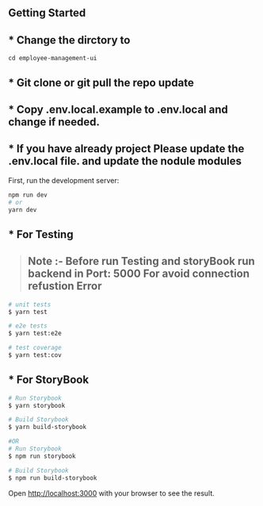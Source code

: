 

## Getting Started
## * Change the dirctory to 
```
cd employee-management-ui
```
## * Git clone or git pull the repo update

## * Copy .env.local.example to .env.local and change if needed.

## * If you have already project Please update the .env.local file. and update the nodule modules 

First, run the development server:

```bash
npm run dev
# or
yarn dev
```
## * For Testing

> ## Note :- Before run Testing and storyBook run backend in Port: 5000 For avoid connection refustion Error

```bash
# unit tests
$ yarn test

# e2e tests
$ yarn test:e2e

# test coverage
$ yarn test:cov
```


## * For StoryBook

```bash
# Run Storybook
$ yarn storybook

# Build Storybook
$ yarn build-storybook

#OR 
# Run Storybook
$ npm run storybook

# Build Storybook
$ npm run build-storybook

```
Open [http://localhost:3000](http://localhost:3000) with your browser to see the result.